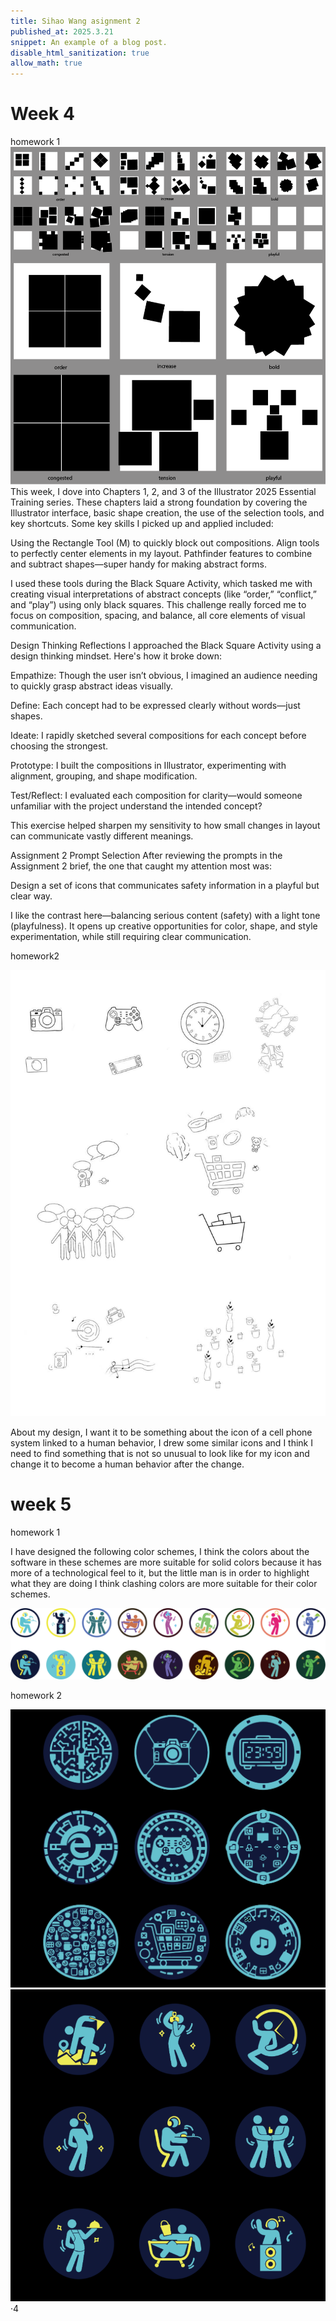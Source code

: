 ```yaml
---
title: Sihao Wang asignment 2
published_at: 2025.3.21
snippet: An example of a blog post.
disable_html_sanitization: true
allow_math: true
---
```

# Week 4
homework 1
![black square](<../static/1/Benny blacksquare (2).png>)
This week, I dove into Chapters 1, 2, and 3 of the Illustrator 2025 Essential Training series. These chapters laid a strong foundation by covering the Illustrator interface, basic shape creation, the use of the selection tools, and key shortcuts. Some key skills I picked up and applied included:

Using the Rectangle Tool (M) to quickly block out compositions.
Align tools to perfectly center elements in my layout.
Pathfinder features to combine and subtract shapes—super handy for making abstract forms.

I used these tools during the Black Square Activity, which tasked me with creating visual interpretations of abstract concepts (like “order,” “conflict,” and “play”) using only black squares. This challenge really forced me to focus on composition, spacing, and balance, all core elements of visual communication.

Design Thinking Reflections
I approached the Black Square Activity using a design thinking mindset. Here's how it broke down:

Empathize: Though the user isn’t obvious, I imagined an audience needing to quickly grasp abstract ideas visually.

Define: Each concept had to be expressed clearly without words—just shapes.

Ideate: I rapidly sketched several compositions for each concept before choosing the strongest.

Prototype: I built the compositions in Illustrator, experimenting with alignment, grouping, and shape modification.

Test/Reflect: I evaluated each composition for clarity—would someone unfamiliar with the project understand the intended concept?

This exercise helped sharpen my sensitivity to how small changes in layout can communicate vastly different meanings.

Assignment 2 Prompt Selection
After reviewing the prompts in the Assignment 2 brief, the one that caught my attention most was:

Design a set of icons that communicates safety information in a playful but clear way.

I like the contrast here—balancing serious content (safety) with a light tone (playfulness). It opens up creative opportunities for color, shape, and style experimentation, while still requiring clear communication.


homework2

![script](../static/1/123.jpg)


About my design, I want it to be something about the icon of a cell phone system linked to a human behavior, I drew some similar icons and I think I need to find something that is not so unusual to look like for my icon and change it to become a human behavior after the change.

# week 5

homework 1

I have designed the following color schemes, I think the colors about the software in these schemes are more suitable for solid colors because it has more of a technological feel to it, but the little man is in order to highlight what they are doing I think clashing colors are more suitable for their color schemes.

![alt text](2222.png)

homework 2

![alt text](2.png)
![alt text](1.png)
·4
